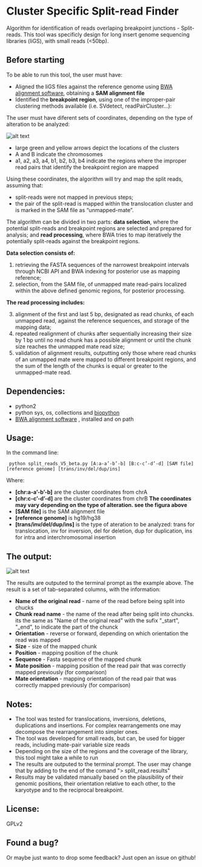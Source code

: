 # Cluster Specific Split-read Finder


Algorithm for identification of reads overlaping breakpoint junctions - Split-reads.
This tool was specificly design for long insert genome sequencing libraries (liGS), with small reads (<50bp).

## Before starting

To be able to run this tool, the user must have:

+ Aligned the liGS files against the reference genome using [BWA alignment software](http://bio-bwa.sourceforge.net/), obtaining a **SAM alignment file**
+ Identified the **breakpoint region**, using one of the improper-pair clustering methods available (i.e. SVdetect, readPairCluster...):

The user must have diferent sets of coordinates, depending on the type of alteration to be analyzed:

![alt text](https://qxomov.s.cld.pt "Types of alterations and inputs examples")

+ large green and yellow arrows depict the locations of the clusters
+  A and B indicate the chromosomes
+ a1, a2, a3, a4, b1, b2, b3, b4 indicate the regions where the improper read pairs that identify the breakpoint region are mapped

Using these coordinates, the algorithm will try and map the split reads, assuming that:

+ split-reads were not mapped in previous steps;
+ the pair of the split-read is mapped within the translocation cluster and is marked in the SAM file as “unmapped-mate”.


The algorithm can be divided in two parts: **data selection**, where the potential split-reads and breakpoint regions are selected and prepared for analysis; and **read processing**, where BWA tries to map iteratively the potentially split-reads against the breakpoint regions.

**Data selection consists of:**

1. retrieving the FASTA sequences of the narrowest breakpoint intervals through NCBI API and BWA indexing for posterior use as mapping reference;
2. selection, from the SAM file, of unmapped mate read-pairs localized within the above defined genomic regions, for posterior processing.

**The read processing includes:**

3. alignment of the first and last 5 bp, designated as read chunks, of each unmapped read, against the reference sequences, and storage of the mapping data;
4. repeated realignment of chunks after sequentially increasing their size by 1 bp until no read chunk has a possible alignment or until the chunk size reaches the unmapped mate read size;
5. validation of alignment results, outputting only those where read chunks of an unmapped mate were mapped to different breakpoint regions, and the sum of the length of the chunks is equal or greater to the unmapped-mate read.


## Dependencies:
+ python2
+ python sys, os, collections and [biopython](https://github.com/biopython/biopython)
+ [BWA alignment software](http://bio-bwa.sourceforge.net/) , installed and on path


## Usage:


In the command line:
<pre><code> python split_reads_V5_beta.py [A:a-a’-b’-b] [B:c-c’-d’-d] [SAM file] [reference genome] [trans/inv/del/dup/ins]
</code></pre>

Where:
+ **[chr:a-a’-b’-b]** are the cluster coordinates from chrA 
+ **[chr:c-c’-d’-d]** are the cluster coordinates from chrB
**The coordinates may vary depending on the type of alteration. see the figura above**
+ **[SAM file]** is the SAM alignment file
+ **[reference genome]** is hg19/hg38
+ **[trans/inv/del/dup/ins]** is the type of ateration to be analyzed: trans for translocation, inv for inversion, del for deletion, dup for duplication, ins for intra and interchromosomal insertion

## The output:

![alt text](https://3gflqg.s.cld.pt "Split results example")

The results are outputed to the terminal prompt as the example above.
The result is a set of tab-separated columns, with the information:
+ **Name of the original read** - name of the read before being split into chucks
+ **Chunk read name** - the name of the read after being split into chuncks. its the same as "Name of the original read" with the sufix "_start", "_end", to indicate the part of the chunck
+ **Orientation** - reverse or forward, depending on which orientation the read was mapped
+ **Size** - size of the mapped chunk
+ **Position** - mapping position of the chunk
+ **Sequence** - Fasta sequence of the mapped chunk
+ **Mate position** - mapping position of the read pair that was correctly mapped previously (for comparison)
+ **Mate orientation** - mapping orientation of the read pair that was correctly mapped previously (for comparison)


## Notes:

+ The tool was tested for translocations, inversions, deletions, duplications and insertions. For complex rearrangements one may decompose the rearrangement into simpler ones.
+ The tool was developed for small reads, but can, be used for bigger reads, including mate-pair variable size reads
+ Depending on the size of the regions and the coverage of the library, this tool might take a while to run
+ The results are outputed to the terminal prompt. The user may change that by adding to the end of the comand "> split_read.results"
+ Results may be validated manually based on the plausibility of their genomic positions, their orientation relative to each other, to the karyotype and to the reciprocal breakpoint.


## License:

GPLv2


## Found a bug?

Or maybe just wanto to drop some feedback? Just open an issue on github!